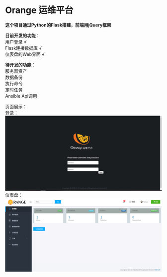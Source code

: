# Orange 运维平台

**这个项目通过Python的Flask搭建，前端用jQuery框架**

**目前开发的功能**：  
用户登录 √  
Flask连接数据库 √  
仪表盘的Web界面 √  

**待开发的功能**：  
服务器资产  
数据备份  
执行命令  
定时任务  
Ansible Api调用

页面展示：  
登录：  
![登录](https://raw.githubusercontent.com/TomasWang28/Orange/master/screenshot/%E6%8D%95%E8%8E%B71.PNG)  
仪表盘：  
![仪表盘](https://raw.githubusercontent.com/TomasWang28/Orange/master/screenshot/%E6%8D%95%E8%8E%B72.PNG)  
